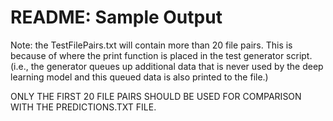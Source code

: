 # README: Sample Output

Note: the TestFilePairs.txt will contain more than 20 file pairs. This is because of where the print function is placed in the test generator script. (i.e., the generator queues up additional data that is never used by the deep learning model and this queued data is also printed to the file.)

ONLY THE FIRST 20 FILE PAIRS SHOULD BE USED FOR COMPARISON WITH THE PREDICTIONS.TXT FILE.  

